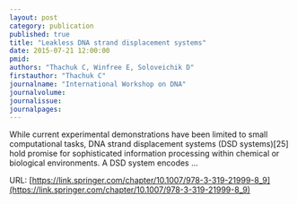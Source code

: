 ```yaml
---
layout: post
category: publication
published: true
title: "Leakless DNA strand displacement systems"
date: 2015-07-21 12:00:00
pmid: 
authors: "Thachuk C, Winfree E, Soloveichik D"
firstauthor: "Thachuk C"
journalname: "International Workshop on DNA"
journalvolume: 
journalissue: 
journalpages: 
---
```


While current experimental demonstrations have been limited to small computational tasks, DNA strand displacement systems (DSD systems)[25] hold promise for sophisticated information processing within chemical or biological environments. A DSD system encodes …

URL: [https://link.springer.com/chapter/10.1007/978-3-319-21999-8_9](https://link.springer.com/chapter/10.1007/978-3-319-21999-8_9)
